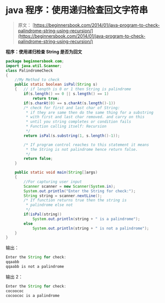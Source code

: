 # java 程序：使用递归检查回文字符串

> 原文： [https://beginnersbook.com/2014/01/java-program-to-check-palindrome-string-using-recursion/](https://beginnersbook.com/2014/01/java-program-to-check-palindrome-string-using-recursion/)

**程序：使用递归检查 String 是否为回文**

```java
package beginnersbook.com;
import java.util.Scanner;
class PalindromeCheck
{
    //My Method to check
    public static boolean isPal(String s)
    {   // if length is 0 or 1 then String is palindrome
        if(s.length() == 0 || s.length() == 1)
            return true; 
        if(s.charAt(0) == s.charAt(s.length()-1))
        /* check for first and last char of String:
         * if they are same then do the same thing for a substring
         * with first and last char removed. and carry on this
         * until you string completes or condition fails
         * Function calling itself: Recursion
         */
        return isPal(s.substring(1, s.length()-1));

        /* If program control reaches to this statement it means
         * the String is not palindrome hence return false.
         */
        return false;
    }

    public static void main(String[]args)
    {
    	//For capturing user input
        Scanner scanner = new Scanner(System.in);
        System.out.println("Enter the String for check:");
        String string = scanner.nextLine();
        /* If function returns true then the string is
         * palindrome else not
         */
        if(isPal(string))
            System.out.println(string + " is a palindrome");
        else
            System.out.println(string + " is not a palindrome");
    }
}
```

输出：

```java
Enter the String for check:
qqaabb
qqaabb is not a palindrome
```

输出 2：

```java
Enter the String for check:
cocoococ
cocoococ is a palindrome
```